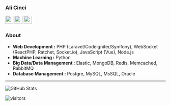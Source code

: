### Ali Cinci
<p>
<a href="https://www.linkedin.com/in/ali-cinci/"><img src="https://img.shields.io/badge/linkedin-%230077b5.svg?&style=for-the-badge&logo=linkedin&logoColor=white" height=25></a>
<a href="https://medium.com/@alicinci.dev"><img src="https://img.shields.io/badge/medium-%2312100E.svg?&style=for-the-badge&logo=medium&logoColor=white" height=25></a> 
<a href="https://twitter.com/acncii"><img src="https://img.shields.io/badge/twitter-%231DA1F2.svg?&style=for-the-badge&logo=twitter&logoColor=white" height=25></a> 
</p>

### About

-  **Web Development :** PHP (Laravel/Codeigniter/Symfony), WebSocket (ReactPHP, Ratchet, Socket.io), JavaScript (Vue), Node.js
-  **Machine Learning :** Python
-  **Big Data/Data Management :** Elastic, MongoDB, Redis, Memcached, RabbitMQ
-  **Database Management :** Postgre, MySQL, MsSQL, Oracle

---------------------------------------------------------------------------------------------------------------------------------------------------------------------------------

![GitHub Stats](https://github-readme-stats.vercel.app/api?username=alicinci&show_icons=true)

![visitors](https://img.shields.io/badge/dynamic/json?color=informational&label=visits&query=value&url=https%3A%2F%2Fapi.countapi.xyz%2Fhit%2Falicinci.alicinci%2Freadme)
